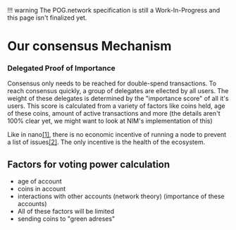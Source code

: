 !!! warning
    The POG.network specification is still a Work-In-Progress and this page isn't finalized yet.

# Our consensus Mechanism

### Delegated Proof of Importance

Consensus only needs to be reached for double-spend transactions.
To reach consensus quickly, a group of delegates are ellected by all users.
The weight of these delegates is determined by the "importance score" of all it's users.
This score is calculated from a variety of factors like coins held, age of these coins, amount of active transactions and more (the details aren't 100% clear yet, we might want to look at NIM's implementation of this)

Like in nano[[1]](https://docs.nano.org/protocol-design/orv-consensus/), there is no economic incentive of running a node to prevent a list of issues[[2]](https://medium.com/@clemahieu/emergent-centralization-due-to-economies-of-scale-83cc85a7cbef). The only incentive is the health of the ecosystem.

## Factors for voting power calculation
* age of account
* coins in account
* interactions with other accounts (network theory) (importance of these accounts)
* All of these factors will be limited
* sending coins to "green adreses"